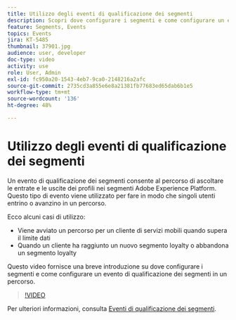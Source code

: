 ```yaml
---
title: Utilizzo degli eventi di qualificazione dei segmenti
description: Scopri dove configurare i segmenti e come configurare un evento di qualificazione dei segmenti in un percorso.
feature: Segments, Events
topics: Events
jira: KT-5485
thumbnail: 37901.jpg
audience: user, developer
doc-type: video
activity: use
role: User, Admin
exl-id: fc950a20-1543-4eb7-9ca0-2148216a2afc
source-git-commit: 2735cd3a855e6e8a21381fb77683ed65dab6b1e5
workflow-type: tm+mt
source-wordcount: '136'
ht-degree: 48%

---
```


# Utilizzo degli eventi di qualificazione dei segmenti

Un evento di qualificazione dei segmenti consente al percorso di ascoltare le entrate e le uscite dei profili nei segmenti Adobe Experience Platform. Questo tipo di evento viene utilizzato per fare in modo che singoli utenti entrino o avanzino in un percorso.

Ecco alcuni casi di utilizzo:

* Viene avviato un percorso per un cliente di servizi mobili quando supera il limite dati
* Quando un cliente ha raggiunto un nuovo segmento loyalty o abbandona un segmento loyalty

Questo video fornisce una breve introduzione su dove configurare i segmenti e come configurare un evento di qualificazione dei segmenti in un percorso.

>[!VIDEO](https://video.tv.adobe.com/v/37901?quality=12&learn=on)

Per ulteriori informazioni, consulta [Eventi di qualificazione dei segmenti](https://experienceleague.adobe.com/docs/journeys/using/building-journeys/about-journey-building/events-activities/segment-qualification-events.html?lang=en).
